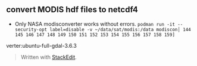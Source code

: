## convert MODIS hdf files to netcdf4
- Only NASA modisconverter works without errors. 
`podman run -it --security-opt label=disable -v ~/data/sat/modis:/data modiscon│ 144 145 146 147 148 149 150 151 152 153 154 155 156 157 158 159]  `

verter:ubuntu-full-gdal-3.6.3

> Written with [StackEdit](https://stackedit.io/).
<!--stackedit_data:
eyJoaXN0b3J5IjpbLTU2NTk2MzM2NF19
-->